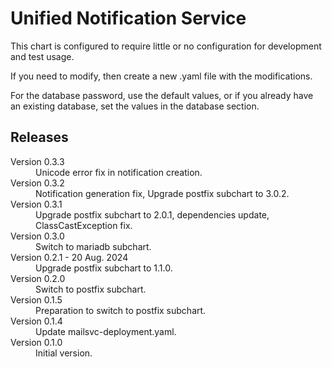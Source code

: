 Unified Notification Service
============================

This chart is configured to require little or no configuration for development and test usage.

If you need to modify, then create a new .yaml file with the modifications.

For the database password, use the default values, or if you already have an existing database,
set the values in the database section.

## Releases

<dl>

  <dt>Version 0.3.3</dt>
  <dd>Unicode error fix in notification creation.</dd>

  <dt>Version 0.3.2</dt>
  <dd>Notification generation fix, Upgrade postfix subchart to 3.0.2.</dd>

  <dt>Version 0.3.1</dt>
  <dd>Upgrade postfix subchart to 2.0.1, dependencies update, ClassCastException fix.</dd>

  <dt>Version 0.3.0</dt>
  <dd>Switch to mariadb subchart.</dd>

  <dt>Version 0.2.1 - 20 Aug. 2024</dt>
  <dd>Upgrade postfix subchart to 1.1.0.</dd>

  <dt>Version 0.2.0</dt>
  <dd>Switch to postfix subchart.</dd>

  <dt>Version 0.1.5</dt>
  <dd>Preparation to switch to postfix subchart.</dd>

  <dt>Version 0.1.4</dt>
  <dd>Update mailsvc-deployment.yaml.</dd>

  <dt>Version 0.1.0</dt>
  <dd>Initial version.</dd>

</dl>

